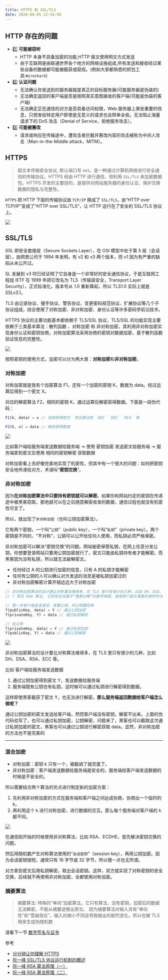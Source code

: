 ```yaml
---
title: HTTPS 和 SSL/TLS
date: 2020-06-05 22:54:50
---
```


## HTTP 存在的问题

- 1️⃣ **可能被窃听**
  - HTTP 本身不具备加密的功能,HTTP 报文使用明文方式发送
  - 由于互联网是由联通世界各个地方的网络设施组成,所有发送和接收经过某些设备的数据都可能被截获或窥视。(例如大家都熟悉的抓包工具:`Wireshark`)
- 2️⃣ **认证问题**
  - 无法确认你发送到的服务器就是真正的目标服务器(可能服务器是伪装的)
  - 无法确定返回的客户端是否是按照真实意图接收的客户端(可能是伪装的客户端)
  - 无法确定正在通信的对方是否具备访问权限，Web 服务器上某些重要的信息，只想发给特定用户即使是无意义的请求也会照单全收。无法阻止海量请求下的 DoS 攻击（Denial of Service，拒绝服务攻击）。
- 3️⃣ **可能被篡改**
  - 请求或响应在传输途中，遭攻击者拦截并篡改内容的攻击被称为中间人攻击（Man-in-the-Middle attack，MITM）。

## HTTPS

> 超文本传输<span class='orange'>安全</span>协议, 默认端口号 `443`。是一种通过计算机网络进行安全通信的传输协议。HTTPS 经由 HTTP 进行通信，但利用 `SSL/TLS` 来加密数据包。HTTPS 开发的主要目的，是提供对网站服务器的身份认证，保护交换数据的隐私与完整性。

`HTTPS` 把 HTTP 下层的传输协议由 `TCP/IP` 换成了 `SSL/TLS`，由“HTTP over TCP/IP”变成了“HTTP over SSL/TLS”，让 HTTP 运行在了安全的 SSL/TLS 协议上。

![](../../assets/http/series/https.png)

## SSL/TLS

SSL 即安全套接层（Secure Sockets Layer），在 OSI 模型中处于第 5 层（会话层），由网景公司于 1994 年发明，有 v2 和 v3 两个版本，而 v1 因为有严重的缺陷从未公开过。

SL 发展到 v3 时已经证明了它自身是一个非常好的安全通信协议，于是互联网工程组 IETF 在 1999 年把它改名为 TLS（传输层安全，Transport Layer Security），正式标准化，版本号从 1.0 重新算起，所以 TLS1.0 实际上就是 SSLv3.1。

TLS 由记录协议、握手协议、警告协议、变更密码规范协议、扩展协议等几个子协议组成，综合使用了对称加密、非对称加密、身份认证等许多密码学前沿技术。

HTTPS 协议的主要功能基本都依赖于 TLS/SSL 协议，TLS/SSL 的功能实现主要依赖于三类基本算法：<span class='orange'>散列函数</span> 、<span class='orange'>对称加密</span> 和 <span class='orange'>非对称加密</span>，其利用非对称加密实现身份认证和密钥协商，对称加密算法采用协商的密钥对数据加密，基于散列函数验证信息的完整性。

![](../../assets/http/series/ssl.png)

按照密钥的使用方式，加密可以分为两大类：**对称加密**和**非对称加密**。

### 对称加密

对称加密就是我有个加密算法 F1，还有一个加密的密钥 K，数据为 data。经过运算后得到一个密文 X。

对应的解密算法 F2，相同的密钥 K，通过运算后解密获得数据。下面是一段伪代码：

```js
F1(k, data) = x // 加密获得密文  常见算法有 `AES` `DES` `RC4` 等

F2(k, x) = data // 解密获得数据
```

![](../../assets/http/series/symmetric-encryption.png)

比如客户端给服务端发送数据给服务端 -> 使用 <span class='orange'>密钥加密</span> 发送密文给服务端 -> 服务端拿到密文后使用 <span class='orange'>相同的密钥解密</span> 获取数据

对称加密看上去好像完美地实现了机密性，但其中有一个很大的问题：如何把密钥安全地传递给对方，术语叫“**密钥交换**”。

### 非对称加密

因为**在对称加密算法中只要持有密钥就可以解密**。如果你和网站约定的密钥在传递途中被黑客窃取，那他就可以在之后随意解密收发的数据，通信过程也就没有机密性可言了。

所以，就出现了`非对称加密`（也叫公钥加密算法）。

它有两个密钥，一个叫“`公钥`”（public key），一个叫“`私钥`”（private key）。两个密钥是不同的，“不对称”，公钥可以公开给任何人使用，而私钥必须严格保密。

非对称加密可以解决“密钥交换”的问题。网站秘密保管私钥，在网上任意分发公钥，你想要登录网站只要用公钥加密就行了，密文只能由私钥持有者才能解密。而黑客因为没有私钥，所以就无法破解密文。

- 任何经过 A 的公钥进行加密的信息，只有 A 的私钥才能解密
- 任何有公钥的人可以确认对方发送的消息是被私钥加密过的
- 非对称加密解密计算开销远远大于对称加密

```js
// 非对称加密算法的设计要比对称算法难得多，在 TLS 里只有很少的几种，比如 DH、DSA、RSA、ECC 等。
// f 常见 RSA 算法, 它的安全性基于“整数分解”的数学难题，使用两个超大素数的乘积作为生成密钥的材料，想要从公钥推算出私钥是非常困难的。

// 第一步客户端发送请求，索要公钥，将公钥要回来
f(publicKey, data) = Y // 通过公钥加密
f(privateKey, Y) = data // 通过私钥解密

// 反过来
f(privateKey, data) = Y // 通过私钥加密
f(publicKey, Y) = data // 通过公钥解密
```

![](../../assets/http/series/asymmetric.png)

非对称加密算法的设计要比对称算法难得多，在 TLS 里只有很少的几种，比如 DH、DSA、RSA、ECC 等。

比如 客户端给服务端发送数据

1. 通过公钥加密得到密文 Y，发送数据给服务端
2. 服务端既有公钥也有私钥，这时候可以通过私钥进行解密得到数据。

这样即使黑客截获了密文 Y，也无法进行解密。**那么服务端返回数据给客户端怎么做呢？**

通过公钥加密的密文发送给客户端，然而客户端没有密钥，解密不出来。上面的伪代码也写了，也可以通过私钥加密，公钥解密，问题来了，黑客也可以截取这次通过私钥加密的密文，黑客也可以通过公钥进行解密获取 data。显然，非对称加密的方法也不是完美的

---

### 混合加密

- 对称加密：密钥 k 只有一个，被截胡了就完蛋了。
- 非对称加密：客户端发送数据给服务端是安全的，服务端给客户端发送数据的时候是不安全的。

所以需要结合两个算法的优点进行制定新的加密方案：

1. 先利用非对称加密的方式在服务端和客户端之间达成协商，协商出一个临时的 k。
2. 再利用这个 k 进行对称加密，进行数据的交互。那么每个服务端对客户端的 k 都不同。

![](../../assets/http/series/hybrid-encryption2.png)

在通信刚开始的时候使用非对称算法，比如 RSA、ECDHE，首先解决密钥交换的问题。

然后用随机数产生对称算法使用的“`会话密钥`”（session key），再用公钥加密。因为会话密钥很短，通常只有 16 字节或 32 字节，所以慢一点也无所谓。

对方拿到密文后用私钥解密，取出会话密钥。这样，双方就实现了对称密钥的安全交换，后续就不再使用非对称加密，全都使用对称加密。

### 摘要算法

> 摘要算法: 特殊的“单向”加密算法，它只有算法，没有密钥，加密后的数据无法解密，不能从摘要逆推出原文。
> 因为摘要算法对输入具有“单向性”和“雪崩效应”，输入的微小不同会导致输出的剧烈变化，所以也被 TLS 用来生成伪随机数

请看下一节 [数字签名与证书](./certificate.md)

参考

- [分分钟让你理解 HTTPS](https://juejin.im/post/5ad6ad575188255c272273c4)
- [阮一峰 SSL/TLS 协议运行机制的概述](https://ruanyifeng.com/blog/2014/02/ssl_tls.html)
- [阮一峰 RSA 算法原理（一）](https://www.ruanyifeng.com/blog/2013/06/rsa_algorithm_part_one.html)
- [阮一峰 RSA 算法原理（二）](https://www.ruanyifeng.com/blog/2013/07/rsa_algorithm_part_two.html)
